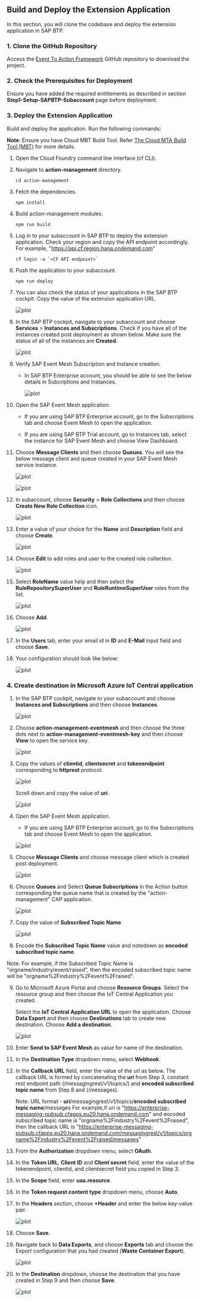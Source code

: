 ## Build and Deploy the Extension Application

In this section, you will clone the codebase and deploy the extension application in SAP BTP. 

### 1. Clone the GitHub Repository
    

Access the [Event To Action Framework](https://github.com/SAP-samples/btp-events-to-business-actions-framework) GitHub repository to download the project.

### 2. Check the Prerequisites for Deployment

Ensure you have added the required entitlements as described in section **Step1-Setup-SAPBTP-Subaccount** page before deployment.

### 3. Deploy the Extension Application

Build and deploy the application. Run the following commands:

**Note**: Ensure you have Cloud MBT Build Tool. Refer [The Cloud MTA Build Tool (MBT)](https://help.sap.com/docs/HANA_CLOUD_DATABASE/c2b99f19e9264c4d9ae9221b22f6f589/1412120094534a23b1a894bc498c2767.html) for more details.

1. Open the Cloud Foundry command line interface (cf CLI).

2. Navigate to **action-management** directory.

    ```
    cd action-management
    ```
3. Fetch the dependencies.

    ```
    npm install
    ```
4. Build action-management modules.

    ```
    npm run build
    ```
5. Log in to your subaccount in SAP BTP to deploy the extension application.
    Check your region and copy the API endpoint accordingly. For example, "https://api.cf.region.hana.ondemand.com"

    ```
    cf login -a `<CF API endpoint>`
    ```
6. Push the application to your subaccount.

    ```
    npm run deploy
    ```
7. You can also check the status of your applications in the SAP BTP cockpit. Copy the value of the extension application URL.

    ![plot](./images/SAPBTPCockpit.png)

8. In the SAP BTP cockpit, navigate to your subaccount and choose **Services** > **Instances and Subscriptions**. Check if you have all of the instances created post deployment as shown below. Make sure the status of all of the instances are **Created**.

    ![plot](./images/postdeploy.png)

9. Verify SAP Event Mesh Subscription and Instance creation.

    - In SAP BTP Enterprise account, you should be able to see the below details in Subcriptions and Instances.

        ![plot](./images/eventmesh-enterprise.png)

10. Open the SAP Event Mesh application.

    - If you are using SAP BTP Enterprise account, go to the Subscriptions tab and choose Event Mesh to open the application.

    - If you are using SAP BTP Trial account, go to Instances tab, select the instance for SAP Event Mesh and choose View Dashboard.

11. Choose **Message Clients** and then choose **Queues**. You will see the below message client and queue created in your SAP Event Mesh service instance.

    ![plot](./images/msgclient.png)

    ![plot](./images/queue.png)


12. In subaccount, choose **Security** > **Role Collections** and then choose **Create New Role Collection** icon.

    ![plot](./images/RoleCollectionListCreate.png)

13. Enter a value of your choice for the **Name** and **Description** field and choose **Create**.

    ![plot](./images/CreateNewRoleCollection.png)

14. Choose **Edit** to add roles and user to the created role collection.

    ![plot](./images/EditRoleCollection.png)


15. Select **RoleName** value help and then select the **RuleRepositorySuperUser** and **RuleRuntimeSuperUser** roles from the list.

    ![plot](./images/RoleNameValueHelp.png)

16. Choose **Add**.

    ![plot](./images/SelectRoles.png)

17. In the **Users** tab, enter your email id in **ID** and **E-Mail** input field and choose **Save**.

18. Your configuration should look like below:

    ![plot](./images/AddUserToRoleCollection.png)

### 4. Create destination in Microsoft Azure IoT Central application

1. In the SAP BTP cockpit, navigate to your subaccount and choose **Instances and Subscriptions** and then choose **Instances**.

    ![plot](./images/btp-instances.png)

2. Choose **action-management-eventmesh** and then choose the three dots next to **action-management-eventmesh-key** and then choose **View** to open the service key. 

    ![plot](./images/em-servicekey.png)

3. Copy the values of **clientid**, **clientsecret** and **tokenendpoint** corresponding to **httprest** protocol.

    ![plot](./images/oauthdetails.png)

    Scroll down and copy the value of **uri**.

    ![plot](./images/callback.png)

4. Open the SAP Event Mesh application.

    - If you are using SAP BTP Enterprise account, go to the Subscriptions tab and choose Event Mesh to open the application.

    ![plot](./images/event-mesh-subscription.png)

5. Choose **Message Clients** and choose message client which is created post deployment.

    ![plot](./images/em-message-clients.png)

6. Choose **Queues** and Select **Queue Subscriptions** in the Action button corresponding the queue name that is created by the "action-management" CAP application.

    ![plot](./images/em-queue-subscription.png)

7. Copy the value of **Subscribed Topic Name**

    ![plot](./images/em-topic-name.png)

8. Encode the **Subscribed Topic Name** value and notedown as **encoded subscribed topic name**.

Note: For example, if the Subscribed Topic Name is "orgname/industry/event/raised", then the encoded subscribed topic name will be "orgname%2Findustry%2Fevent%2Fraised".

9. Go to Microsoft Azure Portal and choose **Resource Groups**. Select the resource group and then  choose the IoT Central Application you created. 

    Select the **IoT Central Application URL** to open the application. Choose **Data Export** and then choose **Destinations** tab to create new destination. Choose **Add a destination**.

    ![plot](./images/create-destination.png)

10. Enter **Send to SAP Event Mesh** as value for name of the destination.

11. In the **Destination Type** dropdown menu, select **Webhook**.

12. In the **Callback URL** field, enter the value of the url as below.
    The callback URL is formed by concatenating the **uri** from Step 3, constant rest endpoint path (/messagingrest/v1/topics/) and **encoded subscribed topic name** from Step 8  and (/messages).
    
    Note: URL format -  **uri**/messagingrest/v1/topics/**encoded subscribed topic name**/messages
    For example,if uri is "https://enterprise-messaging-pubsub.cfapps.eu20.hana.ondemand.com" and encoded subscribed topic name is "orgname%2Findustry%2Fevent%2Fraised", then the callback URL is "https://enterprise-messaging-pubsub.cfapps.eu20.hana.ondemand.com/messagingrest/v1/topics/orgname%2Findustry%2Fevent%2Fraised/messages"

13. From the **Authorization** dropdown menu, select **OAuth**.

14. In the **Token URL**, **Client ID** and **Client secret** field, enter the value of the tokenendpoint, clientid, and clientsecret field you copied in Step 3.

15. In the **Scope** field, enter **uaa.resource**.

16. In the **Token request content type​** dropdown menu, choose **Auto**.

17. In the **Headers** section, choose **+Header** and enter the below key-value pair.

    ![plot](./images/update-dest.png)

18. Choose **Save**.

19. Navigate back to **Data Exports**, and choose **Exports** tab and choose the Export configuration that you had created (**Waste Container Export**).

    ![plot](./images/iot-dataexport.png)

20. In the **Destination** dropdown, choose the destination that you have created in Step 9 and then choose **Save**.

    ![plot](./images/iot-dataexport-destination.png)

